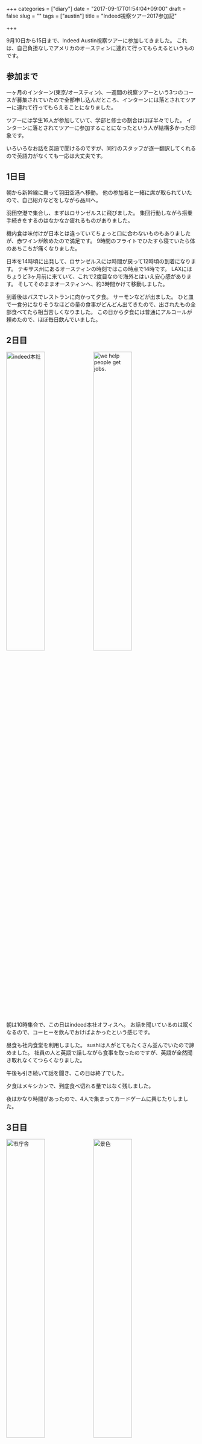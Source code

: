+++
categories = ["diary"]
date = "2017-09-17T01:54:04+09:00"
draft = false
slug = ""
tags = ["austin"]
title = "Indeed視察ツアー2017参加記"

+++

9月10日から15日まで、Indeed Austin視察ツアーに参加してきました。
これは、自己負担なしでアメリカのオースティンに連れて行ってもらえるというものです。

<!--more-->

## 参加まで
一ヶ月のインターン(東京/オースティン)、一週間の視察ツアーという3つのコースが募集されていたので全部申し込んだところ、インターンには落とされてツアーに連れて行ってもらえることになりました。

ツアーには学生16人が参加していて、学部と修士の割合はほぼ半々でした。
インターンに落とされてツアーに参加することになったという人が結構多かった印象です。

いろいろなお話を英語で聞けるのですが、同行のスタッフが逐一翻訳してくれるので英語力がなくても一応は大丈夫です。

## 1日目
朝から新幹線に乗って羽田空港へ移動。
他の参加者と一緒に席が取られていたので、自己紹介などをしながら品川へ。

羽田空港で集合し、まずはロサンゼルスに飛びました。
集団行動しながら搭乗手続きをするのはなかなか疲れるものがありました。

機内食は味付けが日本とは違っていてちょっと口に合わないものもありましたが、赤ワインが飲めたので満足です。
9時間のフライトでひたすら寝ていたら体のあちこちが痛くなりました。

日本を14時頃に出発して、ロサンゼルスには時間が戻って12時頃の到着になります。
テキサス州にあるオースティンの時刻ではこの時点で14時です。
LAXにはちょうど3ヶ月前に来ていて、これで2度目なので海外とはいえ安心感があります。
そしてそのままオースティンへ、約3時間かけて移動しました。

到着後はバスでレストランに向かって夕食。
サーモンなどが出ました。
ひと皿で一食分になりそうなほどの量の食事がどんどん出てきたので、出されたもの全部食べてたら相当苦しくなりました。
この日から夕食には普通にアルコールが頼めたので、ほぼ毎日飲んでいました。

## 2日目

<a href="/images/post/2017/09/17/1505577496161.jpg" target="_blank"><img src="/images/post/2017/09/17/1505577496161.jpg" alt="indeed本社" style="width:45%;"></a>
<a href="/images/post/2017/09/17/1505577506288.jpg" target="_blank"><img src="/images/post/2017/09/17/1505577506288.jpg" alt="we help people get jobs." style="width:45%;"></a>

朝は10時集合で、この日はindeed本社オフィスへ。
お話を聞いているのは眠くなるので、コーヒーを飲んでおけばよかったという感じです。

<!--
memo:
###  First
#### principle
 * simple
 * fast
 * comprehensive
 * relevant

#### small team
* ideally, less than 8 engineers in a team
 * 2-7 software engineers
 * product manager
 * QA Analyst
 * Program Manager
* separate team and keep small teams
* everyone can make decisions

#### data-driven
* everything data-driven
* not depend * location, but * product
 * log everything
 * use data to decide what to do
 * use data to masure success
 * use data to power the products

#### make it fast
##### rapid iteration
* not commiting code but **putting software in production** helps people
* faster feedback -> better products
* less stressful / lower risk
 * fewer changes from week to week -> small error

##### keep it simple, stupid
* don't over-engineer
* solve the most important pieces first

#### make it scalable
* make products work at needed scale
-->


昼食も社内食堂を利用しました。
sushiは人がとてもたくさん並んでいたので諦めました。
社員の人と英語で話しながら食事を取ったのですが、英語が全然聞き取れなくてつらくなりました。

午後も引き続いて話を聞き、この日は終了でした。

夕食はメキシカンで、到底食べ切れる量ではなく残しました。

夜はかなり時間があったので、4人で集まってカードゲームに興じたりしました。

## 3日目
<a href="/images/post/2017/09/17/1505578674596.jpg" target="_blank"><img src="/images/post/2017/09/17/1505578674596.jpg" alt="市庁舎" style="width:45%;"></a>
<a href="/images/post/2017/09/17/1505578681788.jpg" target="_blank"><img src="/images/post/2017/09/17/1505578681788.jpg" alt="景色" style="width:45%;"></a>

なぜか前日より集合時間が早くなっていましたが、午前はIT企業見学、午後はセグウェイに乗っての観光でした。

日本だとベンチャー起業は若い人がするものという印象が強いですが、訪問した企業であるCognitiveScale社では、むしろ長い間業界を見てきたことによる知見を活かしてB2Bのビジネスを提供しているという感じでした。
また人材面でも、人工知能や自然言語処理などの分野でPh.Dを取った人を探しているなど、会社に合った専門知識を持った人を活かそうとしているようでした。

昼食はサラダとバーガーで、量が多すぎたりもせず美味しかったです。

セグウェイは基本的な操作は意外とすぐに慣れることができました。
とはいえ速く走っているときの旋回動作、ブレーキ動作は怖くてあまりうまくできませんでした。
ダウンタウン全体を見て回りましたが、ずっと立った姿勢でいなければいけないのでかなり疲れました。

夕食はtempuraとsushiで、ネタが大きかったりアボカドロールがおいしかったりしたのが印象的でした。

## 4日目
<a href="/images/post/2017/09/17/1505579496959.jpg" target="_blank"><img src="/images/post/2017/09/17/1505579496959.jpg" alt="UT" style="width:45%;"></a>
<a href="/images/post/2017/09/17/1505578843235.jpg" target="_blank"><img src="/images/post/2017/09/17/1505578843235.jpg" alt="肉の塊" style="width:45%;"></a>

ツアー最終日で、この日はテキサス大学に行きました。
いろいろな施設を案内してもらいましたが、ずっと立って歩き回るのは大変でした。
テキサス大学カラーのオレンジが至る所に配置されているのが印象的で、売っているグッズがTシャツだけでも相当な数のバリエーションがあって驚きました。

昼食はカフェテリアを利用しました。
ここにきてアメリカで初めてピザを食べられましたが、見た目が細かったのでいくつか取ったところ、非常に腹にたまって食べきるのが大変でした。
自分は食べていませんが、うどんはスープがみそ汁になっていて割と不評でした。

午後にはまたindeed本社に移動し、全体のまとめとして個人ワークと発表をしました。

夕食はバーベキュー料理で、無限に肉が供給され続ける感じでした。

ホテルに戻ってから何人かで買い出しに行き、お酒を買ってきてしばらく飲み続けていました。

## 5,6日目
日に日に集合時刻が早くなっていったのですが、この日は朝5:30にホテルを出て帰国のため空港に向かいました。

睡眠不足だったのでオースティンからロサンゼルスまでの飛行機でずっと寝ていて、起きたら鼻の調子が悪くて耳の気圧調節がうまくいかなくて耳が痛くなりました。

東京までの飛行機では、買ってから食べられていなかったビーフジャーキーなどの肉製品をビールを飲みながら消費し、映画を一本見て寝て起きてまた映画を一本見たら到着しました。

羽田で解散し、東京らしいことは何もなくそのまま新幹線で帰りました。

## 運動
応募した際の面接で1時間×3本のホワイトボードコーディングを課せられて疲れ果てて、体力の必要性を痛感したというのがあります(インターンの応募の際の面接で、ツアーのみの応募の場合はここまでやらされないそうなので安心してください)。
それから家で少しずつ筋トレを続けてきましたが、アメリカ滞在中は何故か毎日運動しまくる機会がありました。

### 1日目
夕食後、ホテルに24時間利用可能なトレーニングルームがあったため、ランニングマシーンで30分走ったりダンベルを持ち上げたりして1時間ほどこもっていました。

### 2日目
夕食前に一時間ほどホテルで自由時間があったので、前日同様にトレーニングルームに行きました。

### 3日目
前日から朝にランニングをしている人たちがいたので加わりました。
案の定自分が一番走れなかったので、開始早々から息を切らしながらなんとかついていく感じでした。
何度も休憩を入れてもらいながら、池の周りを走ったりスーパーに向かったりして1時間ほど走りました。

これで完全に疲れ果ててしまったので、日中のセグウェイでさらに体力を奪われたこともあって、夜ホテルに帰るとそのままベッドに倒れ込みました。

### 4日目
前日の影響で筋肉痛でしたが、朝から少し走り、前日に走っている途中に見つけていたバスケコートに行って8人でバスケットボールをしました。
ルールや動き方がよくわかっていなかったのでチームに貢献は出来ていないですが、それでも走り回っているととても体力を使いました。
歩くと足が痛いくらい筋肉痛になってしまった上、日中のUT見学はずっと立って歩き回ったので大変でした。

### 5,6日目
朝5:30集合のため特に運動している時間はありませんでした。
筋肉痛は残っていて、歩くと普通に痛かったです。

## 感想
<blockquote class="twitter-tweet" data-cards="hidden" data-lang="ja"><p lang="ja" dir="ltr">君の名は。見てました あれは良い映画ですね <a href="https://t.co/lgMoEoBXTG">pic.twitter.com/lgMoEoBXTG</a></p>&mdash; たたもさん@がんばらない (@__tatamo__) <a href="https://twitter.com/__tatamo__/status/908578060579958784">2017年9月15日</a></blockquote>
<script async src="//platform.twitter.com/widgets.js" charset="utf-8"></script>
帰りの飛行機で「君の名は。」を初めて見ましたが、とても良い映画でした。

以下多少ネタバレを含みます。

特にラストシーン直前から最後の一カットへの、バッドエンド的な寂寥感・喪失感とハッピーエンド的な明るさとが同居する終わり方が最高ですね。
良い作品は終わった後に空虚な気持ちになれるのが苦手であると同時に大好きです。

物語中盤で明らかになる事実を瀧くんが「忘れていた」こと、二人が入れ替わり中にその事実に起因する差異について違和感を抱かなかったことなど、入れ替わりはあくまで夢として語られ、曖昧さ・矛盾を持つものになっています。
一方で夢から覚めるとその内容を忘れてしまうように、逆にそれが物語中盤以降で二人が「忘れていく」ことへの説得力を与える要因にもなっている気がしました。

「あの世から此岸に帰るためには自分の大切な半分を引き換えにしなければならない」という伏線は、最後の入れ替わりが終わるとともにお互いのこと、「あの世」のことを忘れていくことをも示唆しています。
また、名前を忘れることと引き換えにして好意を伝えることにも関連を見いだすことが出来ます。

おばあちゃんの「自分も三葉の母親も昔同じような夢を見ていたが、いつか忘れていく」という発言や、父親が三葉の中の瀧に気付くシーンがあるように、一部の人々は入れ替わりを知っています。
作中で明言はされていませんが、このことがラストシーンに繋がっていると考えるのは自然でしょう(省略された説得フェイズがうまくいった理由など)。

結構複雑というか思ったよりもオタク向けというか、これ一般受けするんだなあという感じがしないでもないです。

---
本題。

自己負担無しでアメリカに行けて、さらに毎食違った所に連れて行ってもらってたくさん食べられる(すごい量ですが)ので、とてもおすすめの企画です。
アメリカでいろいろと意識の高い企業や人々を見せてもらえて、また一緒に行った人たちからも刺激を得られたのでとても良かったです。

英語力は必要ないとはいえ、一緒に来た人が英語で現地の社員の方などと会話している一方で、自分は会話を聞き取れなくてついていくのがやっとだという状況が発生したりして、能力の差やそれによって得られるものの違いも感じたりしました。

これからの時代で日本だけに篭って生きていこうとしても先行きが見えない上いろいろと機会を逃してしまうので、いわゆるグローバルな視点というのは必要になってきます。
幸いなことに英語が話せれば英語圏のみならず多くの国々にアプローチできるようになってくるので、やはり英語は最重要です。
学生のうちに勉強しておくものとして英語は最も費用対効果が高いと感じました。

一方で、英語を使って活動するようになると、そこはもう英語が話せて当然の世界です。
そこでは英語が話せるということはスタートラインに立つための最低条件でこそあれ、それ単体ではアドバンテージとはなりません。
そのため、エンジニア的な人間になろうとするなら、別の軸で何か一つ強みを持っておくことは重要だろうなと思いました。

とはいえ、日本的な価値観で生きてきた以上、大学生のうちは自己投資なんざにかまけていないでモラトリアムを満喫したいという気持ちがあります。
アメリカの大学生なんかはみんな至る所で勉強していて、のんびりとしていたらどんどん差をつけられてしまう気もするので、悩ましい限りです。

